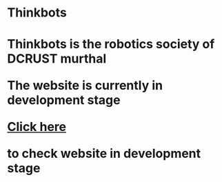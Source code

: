 <h1>Thinkbots<h1>

<p>Thinkbots is the robotics society of DCRUST murthal <p>

<p>The website is currently in development stage<p>

<a href="https://iamtushar324.github.io/thinkbots_website/html">Click here<a><p> to check website in development stage<p>
